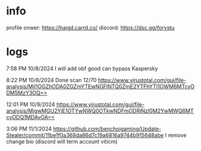 # info
profile onwer: https://haigd.carrd.co/
discord: https://dsc.gg/forystu


# logs
7:58 PM 10/8/2024
I will add obf good can bypass Kaspersky

8:22 PM 10/8/2024
Done scan 12/70 https://www.virustotal.com/gui/file-analysis/MjI1OGZhODA0ZGZmYTEwNGFlNTQ0ZmE2YTFhYTI1OWM6MTcyODM5MzY3OQ==

12:01 PM 10/9/2024
https://www.virustotal.com/gui/file-analysis/MjgwMGU2YjE1OTYwNWQ0OTkwNDFmODRjNzI0M2YwMWQ6MTcyODQ1MDAyOA==

3:06 PM 11/1/2024
https://github.com/benchoigaming/Update-Stealer/commit/11be1f0a368da86d7c19a6816a9744b915648abe
I remove change bio (discord will term account viticm)
